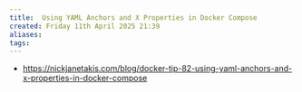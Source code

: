 ```yaml
---
title:  Using YAML Anchors and X Properties in Docker Compose
created: Friday 11th April 2025 21:39
aliases: 
tags: 
---
```

- https://nickjanetakis.com/blog/docker-tip-82-using-yaml-anchors-and-x-properties-in-docker-compose

